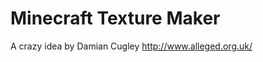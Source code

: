 Minecraft Texture Maker
=======================

A crazy idea by Damian Cugley <http://www.alleged.org.uk/>